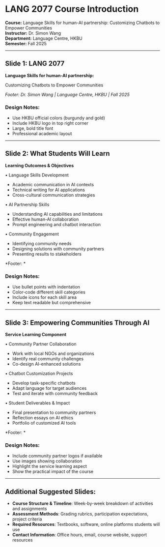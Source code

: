 # LANG 2077 Course Introduction

**Course:** Language Skills for human-AI partnership: Customizing Chatbots to Empower Communities  
**Instructor:** Dr. Simon Wang  
**Department:** Language Centre, HKBU  
**Semester:** Fall 2025  

---

## Slide 1: LANG 2077

**Language Skills for human-AI partnership:**

Customizing Chatbots to Empower Communities

*Footer: Dr. Simon Wang | Language Centre, HKBU | Fall 2025*

### Design Notes:
- Use HKBU official colors (burgundy and gold)
- Include HKBU logo in top right corner
- Large, bold title font
- Professional academic layout

---

## Slide 2: What Students Will Learn

**Learning Outcomes & Objectives**

• Language Skills Development
  - Academic communication in AI contexts
  - Technical writing for AI applications
  - Cross-cultural communication strategies

• AI Partnership Skills
  - Understanding AI capabilities and limitations
  - Effective human-AI collaboration
  - Prompt engineering and chatbot interaction

• Community Engagement
  - Identifying community needs
  - Designing solutions with community partners
  - Presenting results to stakeholders

*Footer: *

### Design Notes:
- Use bullet points with indentation
- Color-code different skill categories
- Include icons for each skill area
- Keep text readable but comprehensive

---

## Slide 3: Empowering Communities Through AI

**Service Learning Component**

• Community Partner Collaboration
  - Work with local NGOs and organizations
  - Identify real community challenges
  - Co-design AI-enhanced solutions

• Chatbot Customization Projects
  - Develop task-specific chatbots
  - Adapt language for target audiences
  - Test and iterate with community feedback

• Student Deliverables & Impact
  - Final presentation to community partners
  - Reflection essays on AI ethics
  - Portfolio of customized AI tools

*Footer: *

### Design Notes:
- Include community partner logos if available
- Use images showing collaboration
- Highlight the service learning aspect
- Show the practical impact of the course

---

## Additional Suggested Slides:

- **Course Structure & Timeline**: Week-by-week breakdown of activities and assignments
- **Assessment Methods**: Grading rubrics, participation expectations, project criteria
- **Required Resources**: Textbooks, software, online platforms students will use
- **Contact Information**: Office hours, email, course website, support resources
